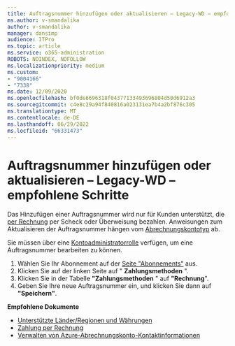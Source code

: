 ```yaml
---
title: Auftragsnummer hinzufügen oder aktualisieren – Legacy-WD – empfohlene Schritte
ms.author: v-smandalika
author: v-smandalika
manager: dansimp
audience: ITPro
ms.topic: article
ms.service: o365-administration
ROBOTS: NOINDEX, NOFOLLOW
ms.localizationpriority: medium
ms.custom:
- "9004166"
- "7338"
ms.date: 12/09/2020
ms.openlocfilehash: bf0de6696318f04377133493696804d50d6912a3
ms.sourcegitcommit: c4e8c29a94f840816a023131ea7b4a2bf876c305
ms.translationtype: MT
ms.contentlocale: de-DE
ms.lasthandoff: 06/29/2022
ms.locfileid: "66331473"
---
```

# <a name="add-or-update-po-number---legacy-wd---recommended-steps"></a>Auftragsnummer hinzufügen oder aktualisieren – Legacy-WD – empfohlene Schritte

Das Hinzufügen einer Auftragsnummer wird nur für Kunden unterstützt, die [per Rechnung](https://docs.microsoft.com/azure/cost-management-billing/manage/pay-by-invoice) per Scheck oder Überweisung bezahlen. Anweisungen zum Aktualisieren der Auftragsnummer hängen vom [Abrechnungskontotyp](https://docs.microsoft.com/azure/cost-management-billing/manage/view-all-accounts) ab.

Sie müssen über eine [Kontoadministratorrolle](https://docs.microsoft.com/azure/role-based-access-control/rbac-and-directory-admin-roles) verfügen, um eine Auftragsnummer bearbeiten zu können.

1. Wählen Sie Ihr Abonnement auf der [Seite "Abonnements"](https://ms.portal.azure.com/#blade/Microsoft_Azure_Billing/SubscriptionsBlade) aus.
2. Klicken Sie auf der linken Seite auf " **Zahlungsmethoden** ".
3. Klicken Sie in der Tabelle **"Zahlungsmethoden** " auf **"Rechnung**". 
4. Geben Sie Ihre neue Auftragsnummer ein, und klicken Sie dann auf **"Speichern"**.

**Empfohlene Dokumente**

- [Unterstützte Länder/Regionen und Währungen](https://azure.microsoft.com/pricing/faq/) 
- [Zahlung per Rechnung](https://docs.microsoft.com/azure/cost-management-billing/manage/pay-by-invoice) 
- [Verwalten von Azure-Abrechnungskonto-Kontaktinformationen](https://docs.microsoft.com/azure/cost-management-billing/manage/change-azure-account-profile)



